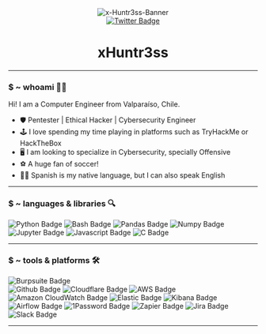<div id="header" align="center">
  
  <img src="https://i.ibb.co/vk06fZy/x-Huntr3ss-Banner.png" alt="x-Huntr3ss-Banner" border="0">

  <div id="badges">
    <a href="https://twitter.com/huntr3ssx">
      <img src="https://img.shields.io/badge/Twitter-020111?style=flat-square&logo=twitter&logoColor=white" alt="Twitter Badge"/>
    </a>
  </div>
  <h1>xHuntr3ss</h1>
</div>

---

### $ ~ whoami :woman_technologist:
Hi! I am a Computer Engineer from Valparaíso, Chile. 
- :shield: Pentester | Ethical Hacker | Cybersecurity Engineer
- :joystick: I love spending my time playing in platforms such as TryHackMe or HackTheBox
- :desktop_computer: I am looking to specialize in Cybersecurity, specially Offensive
- ⚽ A huge fan of soccer!
- 🙇‍♀️ Spanish is my native language, but I can also speak English

---

### $ ~ languages & libraries :mag:

<div id="languages">
  <img src="https://img.shields.io/badge/Python-020111?style=flat-square&logo=python&logoColor=white" alt="Python Badge"/>
  <img src="https://img.shields.io/badge/Bash-020111?style=flat-square&logo=gnubash&logoColor=white" alt="Bash Badge"/>
  <img src="https://img.shields.io/badge/Pandas-020111?style=flat-square&logo=pandas&logoColor=white" alt="Pandas Badge"/>
  <img src="https://img.shields.io/badge/Numpy-020111?style=flat-square&logo=numpy&logoColor=white" alt="Numpy Badge"/>
  <img src="https://img.shields.io/badge/Jupyter-020111?style=flat-square&logo=jupyter&logoColor=white" alt="Jupyter Badge"/>
  <img src="https://img.shields.io/badge/Javascript-020111?style=flat-square&logo=javascript&logoColor=white" alt="Javascript Badge"/>
  <img src="https://img.shields.io/badge/C&C++-020111?style=flat-square&logo=c&logoColor=white" alt="C Badge"/>
</div>

---

### $ ~ tools & platforms 🛠️

<div id="hack_tools">
  <img src="https://img.shields.io/badge/Burpsuite-020111?style=flat-squre&logo=square&logoColor=white" alt="Burpsuite Badge"/>
</div>

<div id="tools">
  <img src="https://img.shields.io/badge/Github-020111?style=flat-square&logo=github&logoColor=white" alt="Github Badge"/>
  <img src="https://img.shields.io/badge/Cloudflare-020111?style=flat-square&logo=cloudflare&logoColor=white" alt="Cloudflare Badge"/>
  <img src="https://img.shields.io/badge/SecurityAWS-020111?style=flat-square&logo=amazonaws&logoColor=white" alt="AWS Badge"/>
  <img src="https://img.shields.io/badge/Amazon CloudWatch-020111?style=flat-square&logo=amazoncloudwatch&logoColor=white" alt="Amazon CloudWatch Badge"/>
  <img src="https://img.shields.io/badge/Elastic-020111?style=flat-square&logo=elastic&logoColor=white" alt="Elastic Badge"/>
  <img src="https://img.shields.io/badge/Kibana-020111?style=flat-square&logo=kibana&logoColor=white" alt="Kibana Badge"/>
  <img src="https://img.shields.io/badge/Airflow-020111?style=flat-square&logo=apacheairflow&logoColor=white" alt="Airflow Badge"/>
  <img src="https://img.shields.io/badge/1Password-020111?style=flat-square&logo=1password&logoColor=white" alt="1Password Badge"/>
  <img src="https://img.shields.io/badge/Zapier-020111?style=flat-square&logo=zapier&logoColor=white" alt="Zapier Badge"/>
  <img src="https://img.shields.io/badge/Jira-020111?style=flat-square&logo=jira&logoColor=white" alt="Jira Badge"/>
  <img src="https://img.shields.io/badge/Slack-020111?style=flat-square&logo=slack&logoColor=white" alt="Slack Badge"/>
</div>

---

<!---
xHuntr3ss/xHuntr3ss is a ✨ special ✨ repository because its `README.md` (this file) appears on your GitHub profile.
You can click the Preview link to take a look at your changes.
--->
